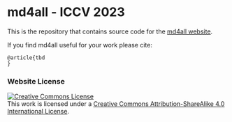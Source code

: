 # md4all - ICCV 2023

This is the repository that contains source code for the [md4all website](https://md4all.github.io).

If you find md4all useful for your work please cite:
```
@article{tbd
}
```

### Website License
<a rel="license" href="http://creativecommons.org/licenses/by-sa/4.0/"><img alt="Creative Commons License" style="border-width:0" src="https://i.creativecommons.org/l/by-sa/4.0/88x31.png" /></a><br />This work is licensed under a <a rel="license" href="http://creativecommons.org/licenses/by-sa/4.0/">Creative Commons Attribution-ShareAlike 4.0 International License</a>.

